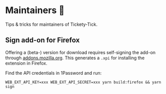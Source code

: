 # Maintainers 👔

Tips & tricks for maintainers of Tickety-Tick.

## Sign add-on for Firefox

Offering a (beta-) version for download requires self-signing the add-on through [addons.mozilla.org](https://extensionworkshop.com/documentation/publish/#distribute-your-signed-extension). This generates a `.xpi` for installing the extension in Firefox.

Find the API credentials in 1Password and run:

```shell
WEB_EXT_API_KEY=xxx WEB_EXT_API_SECRET=xxx yarn build:firefox && yarn sign
```
